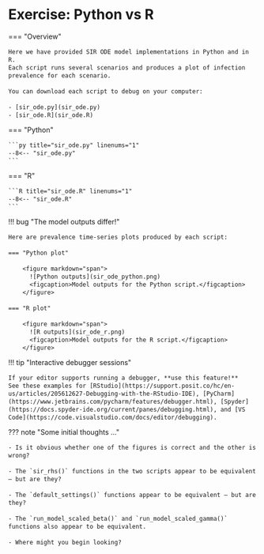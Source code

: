 # Exercise: Python vs R

=== "Overview"

    Here we have provided SIR ODE model implementations in Python and in R.
    Each script runs several scenarios and produces a plot of infection prevalence for each scenario.

    You can download each script to debug on your computer:

    - [sir_ode.py](sir_ode.py)
    - [sir_ode.R](sir_ode.R)

=== "Python"

    ```py title="sir_ode.py" linenums="1"
    --8<-- "sir_ode.py"
    ```

=== "R"

    ```R title="sir_ode.R" linenums="1"
    --8<-- "sir_ode.R"
    ```

!!! bug "The model outputs differ!"

    Here are prevalence time-series plots produced by each script:

    === "Python plot"

        <figure markdown="span">
          ![Python outputs](sir_ode_python.png)
          <figcaption>Model outputs for the Python script.</figcaption>
        </figure>

    === "R plot"

        <figure markdown="span">
          ![R outputs](sir_ode_r.png)
          <figcaption>Model outputs for the R script.</figcaption>
        </figure>

!!! tip "Interactive debugger sessions"

    If your editor supports running a debugger, **use this feature!**
    See these examples for [RStudio](https://support.posit.co/hc/en-us/articles/205612627-Debugging-with-the-RStudio-IDE), [PyCharm](https://www.jetbrains.com/pycharm/features/debugger.html), [Spyder](https://docs.spyder-ide.org/current/panes/debugging.html), and [VS Code](https://code.visualstudio.com/docs/editor/debugging).

??? note "Some initial thoughts ..."

    - Is it obvious whether one of the figures is correct and the other is wrong?

    - The `sir_rhs()` functions in the two scripts appear to be equivalent — but are they?

    - The `default_settings()` functions appear to be equivalent — but are they?

    - The `run_model_scaled_beta()` and `run_model_scaled_gamma()` functions also appear to be equivalent.

    - Where might you begin looking?

